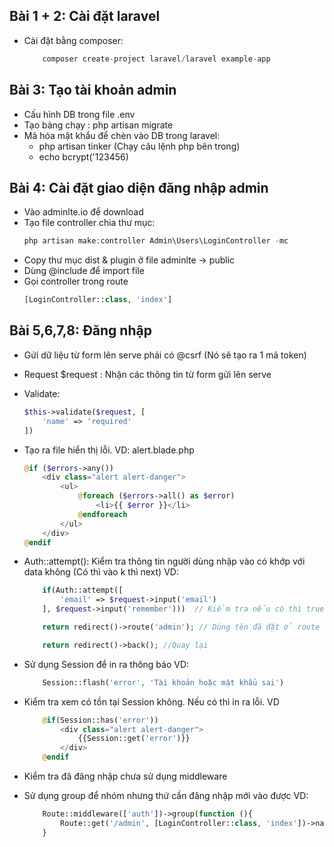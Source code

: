 ## Bài 1 + 2: Cài đặt laravel
- Cài đặt bằng composer: 
    ```php
        composer create-project laravel/laravel example-app
    ```

## Bài 3: Tạo tài khoản admin
- Cấu hình DB trong file .env
- Tạo bảng chạy : php artisan migrate 
- Mã hóa mật khẩu để chèn vào DB trong laravel:
    - php artisan tinker (Chạy câu lệnh php bên trong)
    - echo bcrypt('123456)

## Bài 4: Cài đặt giao diện đăng nhập admin
- Vào adminlte.io để download 
- Tạo file controller chia thư mục:
    ```php
    php artisan make:controller Admin\Users\LoginController -mc
    ```
- Copy thư mục dist & plugin ở file adminlte -> public 
- Dùng @include để import file 
- Gọi controller trong route
    ```php
    [LoginController::class, 'index']
    ```

## Bài 5,6,7,8: Đăng nhập
- Gửi dữ liệu từ form lên serve phải có @csrf (Nó sẽ tạo ra 1 mã token)
- Request $request : Nhận các thông tin từ form gửi lên serve
- Validate: 
    ```php
    $this->validate($request, [
        'name' => 'required'
    ])
    ```
- Tạo ra file hiển thị lỗi. VD: alert.blade.php
    ```php
    @if ($errors->any())
        <div class="alert alert-danger">
            <ul>
                @foreach ($errors->all() as $error)
                    <li>{{ $error }}</li>
                @endforeach
            </ul>
        </div>
    @endif
    ```
- Auth::attempt(): Kiểm tra thông tin người dùng nhập vào có khớp với data không (Có thì vào k thì next)
    VD: 
    ```php
        if(Auth::attempt([
            'email' => $request->input('email')
        ], $request->input('remember')))  // Kiểm tra nếu có thì true không thì false

        return redirect()->route('admin'); // Dùng tên đã đặt ở route 

        return redirect()->back(); //Quay lại 
    ```

- Sử dụng Session để in ra thông báo 
VD: 
    ```php
        Session::flash('error', 'Tài khoản hoặc mật khẩu sai')
    ```

- Kiểm tra xem có tồn tại Session không. Nếu có thì in ra lỗi. VD 

    ```php
        @if(Session::has('error'))
            <div class="alert alert-danger">
                {{Session::get('error')}}
            </div>
        @endif
    ```
- Kiểm tra đã đăng nhập chưa sử dụng middleware 
- Sử dụng group để nhóm nhưng thứ cần đăng nhập mới vào được
    VD: 
    ```php
        Route::middleware(['auth'])->group(function (){
            Route::get('/admin', [LoginController::class, 'index'])->name('admin')
        }
    ```


